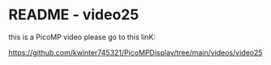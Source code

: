 # README - video25


this is a PicoMP video please go to this linK:

https://github.com/kwinter745321/PicoMPDisplay/tree/main/videos/video25

